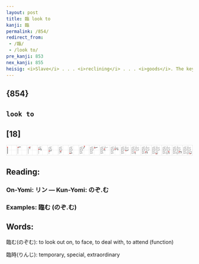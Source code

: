 ```yaml
---
layout: post
title: 臨 look to
kanji: 臨
permalink: /854/
redirect_from:
 - /臨/
 - /look to/
pre_kanji: 853
nex_kanji: 855
heisig: <i>Slave</i> . . . <i>reclining</i> . . . <i>goods</i>. The key word suggests both <b>looking</b> ahead <b>to</b> something and "seeing to" what is at hand. Consistent with everything we have learned about the role of the key word, this means that you must choose ONE meaning and stick to it.
---
```


## {854}

## `look to`

## [18]

<div class="stroke"><img src="../images/E887A8.png" /></div>

## Reading:

### On-Yomi: リン &mdash; Kun-Yomi: のぞ.む

### Examples: 臨む (のぞ.む)

## Words:

臨む(のぞむ): to look out on, to face, to deal with, to attend (function)

臨時(りんじ): temporary, special, extraordinary
